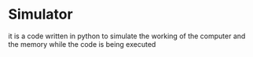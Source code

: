 # Simulator
 it is a code written in python to simulate the working of the computer and the memory while the code is being executed
